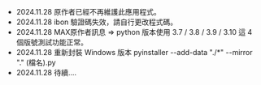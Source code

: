 - 2024.11.28 原作者已經不再維護此應用程式。
- 2024.11.28 ibon 驗證碼失效，請自行更改程式碼。
- 2024.11.28 MAX原作者訊息 => python 版本使用 3.7 / 3.8 / 3.9 / 3.10 這 4 個版號測試功能正常。
- 2024.11.28 重新封裝 Windows 版本 pyinstaller --add-data "./*" --mirror "." (檔名).py
- 2024.11.28 待續....
